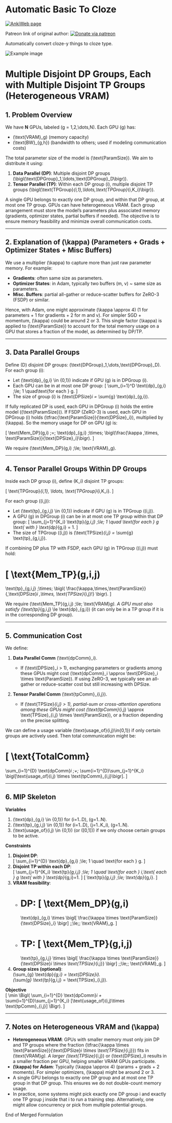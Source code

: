 # Automatic Basic To Cloze

[![AnkiWeb page](https://img.shields.io/badge/AnkiWeb-addon-blue.svg)](https://ankiweb.net/shared/info/800723229)

Patreon link of original author:
[![Donate via patreon](https://img.shields.io/badge/patreon-donate-green.svg)](https://www.patreon.com/trgk)


Automatically convert cloze-y things to cloze type.

![Example image](screenshots/basic2cloze.gif)


# Multiple Disjoint DP Groups, Each with Multiple Disjoint TP Groups (Heterogeneous VRAM)

## 1. Problem Overview

We have **N** GPUs, labeled \(g = 1,2,\dots,N\). Each GPU \(g\) has:

- \(\text{VRAM}_g\) (memory capacity)  
- \(\text{BW}_{g,h}\) (bandwidth to others; used if modeling communication costs)

The total parameter size of the model is \(\text{ParamSize}\). We aim to distribute it using:

1. **Data Parallel (DP)**: Multiple disjoint DP groups \(\bigl(\text{DPGroup}_1,\ldots,\text{DPGroup}_D\bigr)\).  
2. **Tensor Parallel (TP)**: Within each DP group \(i\), multiple disjoint TP groups \(\bigl(\text{TPGroup}_{i,1},\ldots,\text{TPGroup}_{i,K_i}\bigr)\).

A single GPU belongs to exactly one DP group, and within that DP group, at most one TP group. GPUs can have heterogeneous VRAM. Each group arrangement must store the model’s parameters plus associated memory (gradients, optimizer states, partial buffers if needed). The objective is to ensure memory feasibility and minimize overall communication costs.

---

## 2. Explanation of \(\kappa\) (Parameters + Grads + Optimizer States + Misc Buffers)

We use a multiplier \(\kappa\) to capture more than just raw parameter memory. For example:

- **Gradients**: often same size as parameters.  
- **Optimizer States**: in Adam, typically two buffers (m, v) ~ same size as parameters.  
- **Misc. Buffers**: partial all-gather or reduce-scatter buffers for ZeRO-3 (FSDP) or similar.

Hence, with Adam, one might approximate \(\kappa \approx 4\) (1 for parameters + 1 for gradients + 2 for m and v). For simpler SGD + momentum, \(\kappa\) could be around 2 or 3. This single factor \(\kappa\) is applied to \(\text{ParamSize}\) to account for the total memory usage on a GPU that stores a fraction of the model, as determined by DP/TP.

---

## 3. Data Parallel Groups

Define \(D\) disjoint DP groups: \(\text{DPGroup}_1,\dots,\text{DPGroup}_D\). For each group \(i\):

- Let \(\text{dp}_{g,i} \in \{0,1\}\) indicate if GPU \(g\) is in DPGroup \(i\).  
- Each GPU can be in at most one DP group:
  \[
    \sum_{i=1}^D \text{dp}_{g,i} \;\le\; 1 
    \quad\text{for each } g.
  \]
- The size of group \(i\) is \(\text{DPSize}_i = \sum_{g} \text{dp}_{g,i}\).  

If fully replicated DP is used, each GPU in DPGroup \(i\) holds the entire model (\(\text{ParamSize}\)). If FSDP (ZeRO-3) is used, each GPU in DPGroup \(i\) holds \(\tfrac{\text{ParamSize}}{\text{DPSize}_i}\), multiplied by \(\kappa\). So the memory usage for DP on GPU \(g\) is:

\[
\text{Mem\_DP}(g,i) 
\;=\; 
\text{dp}_{g,i} 
\;\times\; 
\bigl(\frac{\kappa \,\times\, \text{ParamSize}}{\text{DPSize}_i}\bigr).
\]

We require \(\text{Mem\_DP}(g,i) \;\le\; \text{VRAM}_g\).

---

## 4. Tensor Parallel Groups Within DP Groups

Inside each DP group \(i\), define \(K_i\) disjoint TP groups:

\[
\text{TPGroup}_{i,1}, \ldots, \text{TPGroup}_{i,K_i}.
\]

For each group \((i,j)\):

- Let \(\text{tp}_{g,i,j} \in \{0,1\}\) indicate if GPU \(g\) is in TPGroup \((i,j)\).  
- A GPU \(g\) in DPGroup \(i\) can be in at most one TP group within that DP group:
  \[
    \sum_{j=1}^{K_i} \text{tp}_{g,i,j} 
    \;\le\; 
    1 
    \quad
    \text{for each } g \text{ with } \text{dp}_{g,i} = 1.
  \]
- The size of TPGroup \((i,j)\) is \(\text{TPSize}_{i,j} = \sum_{g} \text{tp}_{g,i,j}\).

If combining DP plus TP with FSDP, each GPU \(g\) in TPGroup \((i,j)\) must hold:

\[
\text{Mem\_TP}(g,i,j) 
= 
\text{tp}_{g,i,j} 
\;\times\;
\bigl(
  \frac{\kappa\,\times\,\text{ParamSize}}
       {\,\text{DPSize}_i \,\times\, \text{TPSize}_{i,j}\!}
\bigr).
\]

We require \(\text{Mem\_TP}(g,i,j) \;\le\; \text{VRAM}_g\). A GPU must also satisfy \(\text{tp}_{g,i,j} \le \text{dp}_{g,i}\) (it can only be in a TP group if it is in the corresponding DP group).

---

## 5. Communication Cost

We define:

1. **Data Parallel Comm** \(\text{dpComm}_i\).  
   - If \(\text{DPSize}_i > 1\), exchanging parameters or gradients among these GPUs might cost \(\text{dpComm}_i \approx \text{DPSize}_i \times \text{ParamSize}\). If using ZeRO-3, we typically see an all-gather or reduce-scatter cost but still increasing with DPSize.

2. **Tensor Parallel Comm** \(\text{tpComm}_{i,j}\).  
   - If \(\text{TPSize}_{i,j} > 1\), partial-sum or cross-attention operations among these GPUs might cost \(\text{tpComm}_{i,j} \approx \text{TPSize}_{i,j} \times \text{ParamSize}\), or a fraction depending on the precise splitting.

We can define a usage variable \(\text{usage\_of}(i,j)\in\{0,1\}\) if only certain groups are actively used. Then total communication might be:

\[
\text{TotalComm} 
= 
\sum_{i=1}^{D} \text{dpComm}_i 
\;+\;
\sum_{i=1}^{D}\sum_{j=1}^{K_i}
  \bigl[\text{usage\_of}(i,j) \times \text{tpComm}_{i,j}\bigr].
\]

---

## 6. MIP Skeleton

**Variables**  
1. \(\text{dp}_{g,i} \in \{0,1\}\) for \(i=1..D\), \(g=1..N\).  
2. \(\text{tp}_{g,i,j} \in \{0,1\}\) for \(i=1..D\), \(j=1..K_i\), \(g=1..N\).  
3. \(\text{usage\_of}(i,j) \in \{0,1\}\) (or \([0,1]\)) if we only choose certain groups to be active.

**Constraints**  
1. **Disjoint DP**:  
   \[
   \sum_{i=1}^{D} \text{dp}_{g,i} \;\le\; 1
   \quad
   \text{for each } g.
   \]
2. **Disjoint TP within each DP**:  
   \[
   \sum_{j=1}^{K_i} \text{tp}_{g,i,j}
   \;\le\;
   1
   \quad
   \text{for each } i,\text{ each } g \text{ with } \text{dp}_{g,i}=1.
   \]
   \[
   \text{tp}_{g,i,j} \;\le\; \text{dp}_{g,i}.
   \]
3. **VRAM feasibility**:  
   - DP: 
     \[
       \text{Mem\_DP}(g,i)
       =
       \text{dp}_{g,i} 
       \times
       \bigl[
         \frac{\kappa \times \text{ParamSize}}{\text{DPSize}_i}
       \bigr]
       \;\;\le\;\;
       \text{VRAM}_g.
     \]
   - TP:
     \[
       \text{Mem\_TP}(g,i,j)
       =
       \text{tp}_{g,i,j}
       \times
       \bigl[
         \frac{\kappa \times \text{ParamSize}}{\text{DPSize}_i \times \text{TPSize}_{i,j}}
       \bigr]
       \;\;\le\;\;
       \text{VRAM}_g.
     \]
4. **Group sizes (optional)**:  
   \(\sum_{g} \text{dp}_{g,i} = \text{DPSize}_i\).  
   \(\sum_{g} \text{tp}_{g,i,j} = \text{TPSize}_{i,j}\).

**Objective**  
\[
\min
\Bigl(
  \sum_{i=1}^{D} \text{dpComm}_i
  +
  \sum_{i=1}^{D}\sum_{j=1}^{K_i}
    [\text{usage\_of}(i,j)\times \text{tpComm}_{i,j}]
\Bigr).
\]

---

## 7. Notes on Heterogeneous VRAM and \(\kappa\)

- **Heterogeneous VRAM**: GPUs with smaller memory must only join DP and TP groups where the fraction \(\tfrac{\kappa \times \text{ParamSize}}{\text{DPSize}_i \times \text{TPSize}_{i,j}}\) fits in \(\text{VRAM}_g\). A larger \(\text{TPSize}_{i,j}\) or \(\text{DPSize}_i\) results in a smaller fraction per GPU, helping smaller VRAM GPUs participate.
- **\(\kappa\) for Adam**: Typically \(\kappa \approx 4\) (params + grads + 2 moments). For simpler optimizers, \(\kappa\) might be around 2 or 3.
- A single GPU belongs to exactly one DP group and at most one TP group in that DP group. This ensures we do not double-count memory usage. 
- In practice, some systems might pick exactly one DP group i and exactly one TP group j inside that i to run a training step. Alternatively, one might allow concurrency or pick from multiple potential groups.

End of Merged Formulation
